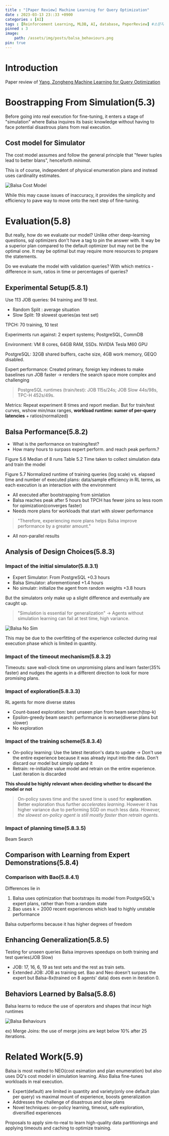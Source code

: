 ```yaml
---
title : "[Paper Review] Machine Learning for Query Optimization"
date : 2023-03-13 23::33 +0900
categories : [AI]
tags : [Reinforcement Learning, MLDB, AI, database, PaperReview] #소문자만 가능
pinned : 3
image: 
    path: /assets/img/posts/balsa_behaviours.png
pin: true
---
```


# Introduction
Paper review of [Yang, Zongheng Machine Learning for Query Optimization](https://escholarship.org/uc/item/1gd888nq)

# Boostrapping From Simulation(5.3)
Before going into real execution for fine-tuning, it enters a stage of "simulation" where Balsa inquires its basic knowledge without having to face potential disastrous plans from real execution.

## Cost model for Simulator
The cost model assumes and follow the general principle that "fewer tuples lead to better blans", henceforth <i>minimal</i>.

This is of course, independent of physical enumeration plans and instead uses cardinality estimates.

![Balsa Cost Model](/assets/img/posts/balsa_cost_model.png)

While this may cause issues of inaccuracy, it provides the simplicity and efficiency to pave way to move onto the next step of fine-tuning.

# Evaluation(5.8)
But really, how do we evaluate our model?
Unlike other deep-learning questions, sql optimizers don't have a tag to pin the answer with. It way be a superior plan compared to the default optimizer but may not be the optimal one. It may be optimal but may require more resources to prepare the statements.

Do we evaluate the model with validation queries? With which metrics - difference in sum, ratios in time or percentages of queries?

## Experimental Setup(5.8.1)
Use 113 JOB queries: 94 training and 19 test.
- Random Split : average situation
- Slow Split: 19 slowest queries(as test set)

TPCH: 70 training, 10 test

Experiments run against: 2 expert systems; PostgreSQL, CommDB

Environment: VM 8 cores, 64GB RAM, SSDs. NVIDIA Tesla M60 GPU

PostgreSQL: 32GB shared buffers, cache size, 4GB work memory, GEQO disabled.

Expert performance: Created primary, foreign key indexes to make baselines run JOB faster -> renders the search space more complex and challenging
> PostgreSQL runtimes (train/test): JOB 115s/24s; JOB Slow 44s/98s, TPC-H 452s/49s.

Metrics: Repeat experiment 8 times and report median. But for train/test curves, wshow min/max ranges, <b>workload runtime: sumer of per-query latencies</b> + ratios(normalized)

## Balsa Performance(5.8.2)
- What is the performance on training/test?
- How many hours to surpass expert perform. and reach peak perform.?

Figure 5.6 Median of 8 runs
Table 5.2 Time taken to collect simulation data and train the model

Figure 5.7 Normalized runtime of training queries (log scale) vs.
elapsed time and number of executed plans: data/sample efficiency in RL terms, as each execution is an interaction with the environment
- All executed after bootstrapping from simlation
- Balsa reaches peak after 5 hours but TPCH has fewer joins so less room for opimization(converges faster)
- Needs more plans for workloads that start with slower performance
> "Therefore, experiencing more plans helps Balsa improve performance by a greater amount."
- All non-parallel results

## Analysis of Design Choices(5.8.3)
### Impact of the initial simulator(5.8.3.1)
- Expert Simulator: From PostgreSQL +0.3 hours
- Balsa Simulator: aforementioned +1.4 hours
- No simulatr: initialize the agent from random weights +3.8 hours

But the simulators only make up a slight difference and eventually are caught up.

> "Simulation is essential for generalization"
-> Agents without simulation learning can fail at test time, high variance.

![Balsa No Sim](/assets/img/posts/balsa_no_sim.png)

This may be due to the overfitting of the experience collected during real execution phase which is limited in quantity.

### Impact of the timeout mechanism(5.8.3.2)
Timeouts: save wall-clock time on unpromising plans and learn faster(35% faster) and nudges the agents in a different direction to look for more promising plans.

### Impact of exploration(5.8.3.3)
RL agents for more diverse states

- Count-based exploration: best unseen plan from beam search(top-k)
- Epsilon-greedy beam search: performance is worse(diverse plans but slower)
- No exploration

### Impact of the training scheme(5.8.3.4)
- On-policy learning: Use the latest iteration's data to update
-> Don't use the entire experience because it was already input into the data. Don't discard our model but simply update it
- Retrain: re-initialize value model and retrain on the entire experience. Last iteration is discarded

<b>This should be highly relevant when deciding whether to discard the model or not</b>

> On-policy saves time and the saved time is used for <b>exploration</b>. Better exploration thus further <i>accelerates learning</i>.
However it has higher variance due to performing SGD on much less data. <i>However, the slowest on-policy agent is still mostly faster than retrain agents.</i>

### Impact of planning time(5.8.3.5)
Beam Search

## Comparison with Learning from Expert Demonstrations(5.8.4)

### Comparison with Bao(5.8.4.1)
Differences lie in

1. Balsa uses optimization that bootstraps its model from PostgreSQL's expert plans, rather than from a random state
2. Bao uses k = 2000 recent experiences which lead to highly unstable performance

Balsa outperforms because it has higher degrees of freedom

## Enhancing Generalization(5.8.5)
Testing for unseen queries
Balsa improves speedups on both training and test queries(JOB Slow)

- JOB: 17, 16, 6, 19 as test sets and the rest as train sets.
- Extended JOB: JOB as training set. Bao and Neo doesn't surpass the expert but Balsa-8x(trained on 8 agents' data) does even in iteration 0.

## Behaviors Learned by Balsa(5.8.6)
Balsa learns to reduce the use of operators and shapes that incur high runtimes

![Balsa Behaviours](/assets/img/posts/balsa_behaviours.png)

ex) Merge Joins: the use of merge joins are kept below 10% after 25 iterations.

# Related Work(5.9)
Balsa is most realted to NEO(cost esimation and plan enumeration) but also uses DQ's cost model in simulation learning. Also Balsa fine-tunes workloads in real execution.

- Expert(default) are limited in quantity and variety(only one default plan per query) vs maximal mount of experience, boosts generalization
- Addresses the challenge of disastrous and slow plans
- Novel techniques: on-policy learning, timeout, safe exploration, diversified experiences

Proposals to apply sim-to-real to learn high-quality data partitionings and applying timeouts and caching to optimize training.